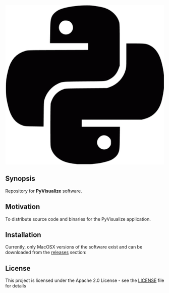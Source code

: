 <p align="center">
  <img src="media/python_dark.gif"/>
</p>

## Synopsis

Repository for **PyVisualize** software.

## Motivation

To distribute source code and binaries for the PyVisualize application.

## Installation
Currently, only MacOSX versions of the software exist and can be downloaded
from the [releases](https://github.com/RagingTiger/PyVisualize/releases)
section:


## License
This project is licensed under the Apache 2.0 License - see the [LICENSE](https://github.com/RagingTiger/PyVisualize/blob/cd432c4d9fc8ac722cd7fa64657bf662592e5cc1/LICENSE) file for details
